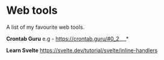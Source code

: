 # Web tools
A list of my favourite web tools. 

__Crontab Guru__
e.g - https://crontab.guru/#0_2_*_*_*


__Learn Svelte__
https://svelte.dev/tutorial/svelte/inline-handlers
